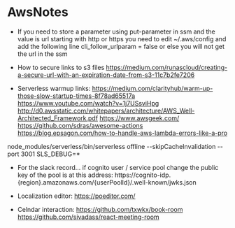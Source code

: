 # AwsNotes

* If you need to store a parameter using put-parameter in ssm and the value is url starting with http or https you need to edit ~/.aws/config and add the following line cli_follow_urlparam = false
or else you will not get the url in the ssm

* How to secure links to s3 files https://medium.com/runascloud/creating-a-secure-url-with-an-expiration-date-from-s3-11c7b2fe7206

* Serverless warmup links:
https://medium.com/clarityhub/warm-up-those-slow-startup-times-8f78ad65517a
https://www.youtube.com/watch?v=1j7USsviHpg
http://d0.awsstatic.com/whitepapers/architecture/AWS_Well-Architected_Framework.pdf
https://www.awsgeek.com/
https://github.com/sdras/awesome-actions
https://blog.epsagon.com/how-to-handle-aws-lambda-errors-like-a-pro

node_modules/serverless/bin/serverless offline --skipCacheInvalidation --port 3001
SLS_DEBUG=*

* For the slack record… if cognito user / service pool change the public key of the pool is at this address:
https://cognito-idp.{region}.amazonaws.com/{userPoolId}/.well-known/jwks.json

* Localization editor: https://poeditor.com/

* Celndar interaction:
https://github.com/txwkx/book-room
https://github.com/sivadass/react-meeting-room
